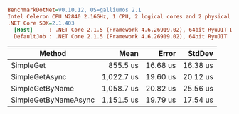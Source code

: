 ``` ini

BenchmarkDotNet=v0.10.12, OS=galliumos 2.1
Intel Celeron CPU N2840 2.16GHz, 1 CPU, 2 logical cores and 2 physical cores
.NET Core SDK=2.1.403
  [Host]     : .NET Core 2.1.5 (Framework 4.6.26919.02), 64bit RyuJIT DEBUG
  DefaultJob : .NET Core 2.1.5 (Framework 4.6.26919.02), 64bit RyuJIT


```
|               Method |       Mean |    Error |   StdDev |
|--------------------- |-----------:|---------:|---------:|
|            SimpleGet |   855.5 us | 16.68 us | 16.38 us |
|       SimpleGetAsync | 1,022.7 us | 19.60 us | 20.12 us |
|      SimpleGetByName | 1,058.7 us | 20.82 us | 25.56 us |
| SimpleGetByNameAsync | 1,151.5 us | 19.79 us | 17.54 us |
